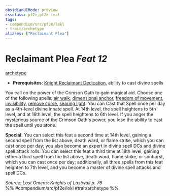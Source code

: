 ```yaml
---
obsidianUIMode: preview
cssclass: pf2e,pf2e-feat
tags:
- compendium/src/pf2e/lokl
- trait/archetype
aliases: ["Reclaimant Plea"]
---
```

# Reclaimant Plea  *Feat 12*  
[archetype](/rules/traits/archetype.md)  

- **Prerequisites**: [Knight Reclaimant Dedication](/compendium/feats/knight-reclaimant-dedication-locg.md), ability to cast divine spells

You call on the power of the Crimson Oath to gain magical aid. Choose one of the following spells: [air walk](/compendium/spells/air-walk.md), [dimensional anchor](/compendium/spells/dimensional-anchor.md), [freedom of movement](/compendium/spells/freedom-of-movement.md), [invisibility](/compendium/spells/invisibility.md), [remove curse](/compendium/spells/remove-curse.md), [searing light](/compendium/spells/searing-light.md). You can Cast that Spell once per day as a 4th-level divine innate spell. At 14th level, the spell heightens to 5th level, and at 16th level, the spell heightens to 6th level. If you anger the mysterious source of the Crimson Oath's power, you lose the ability to cast the spell until you atone.

**Special.** You can select this feat a second time at 14th level, gaining a second spell from the list above, death ward, or flame strike, which you can cast once per day; you also become an expert in divine spell DCs and divine spell attack rolls. You can select this feat a third time at 18th level, gaining either a third spell from the list above, death ward, flame strike, or sunburst, which you can cast once per day; additionally, all three spells from this feat heighten to 7th level, and you become a master of divine spell attacks and spell DCs.

*Source: Lost Omens: Knights of Lastwall p. 76*  
%% #compendium/src/pf2e/lokl #trait/archetype %%